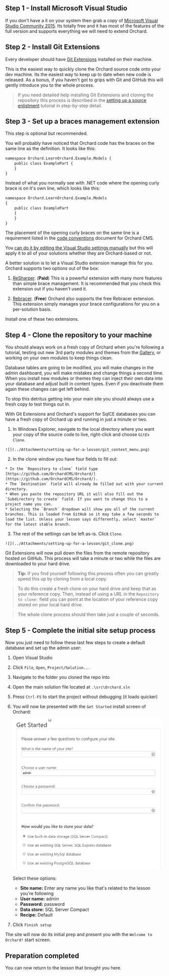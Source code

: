 ## Step 1 - Install Microsoft Visual Studio
If you don't have a it on your system then grab a copy of [Microsoft Visual Studio Community 2015](https://www.visualstudio.com/en-us/products/visual-studio-community-vs.aspx). Its totally free and it has most of the features of the full version and supports everything we will need to extend Orchard.

## Step 2 - Install Git Extensions
Every developer should have [Git Extensions](https://github.com/gitextensions/gitextensions/releases/latest) installed on their machine.

This is the easiest way to quickly clone the Orchard source code onto your dev machine. Its the easiest way to keep up to date when new code is released. As a bonus, if you haven't got to grips with Git and GitHub this will gently introduce you to the whole process.

> If you need detailed help installing Git Extensions and cloning the repository this process is described in the [setting up a source enlistment](Setting-up-a-source-enlistment) tutorial in step-by-step detail.

## Step 3 - Set up a braces management extension
This step is optional but recommended.

You will probably have noticed that Orchard code has the braces on the same line as the definition. It looks like this:

    namespace Orchard.LearnOrchard.Example.Models {
        public class ExamplePart {
        }
    }
    
Instead of what you normally see with .NET code where the opening curly brace is on it's own line, which looks like this:

    namespace Orchard.LearnOrchard.Example.Models
    {
        public class ExamplePart
        {
        }
    }

The placement of the opening curly braces on the same line is a requirement listed in the [code conventions](/Documentation/Code-conventions) document for Orchard CMS.

You [can do it by editing the Visual Studio settings manually](http://articles.runtings.co.uk/2015/09/orchard-cms-quick-tipcurling-up-with.html) but this will apply it to all of your solutions whether they are Orchard-based or not.

A better solution is to let a Visual Studio extension manage this for you. Orchard supports two options out of the box:

  1. [ReSharper](https://visualstudiogallery.msdn.microsoft.com/ea4ac039-1b5c-4d11-804e-9bede2e63ecf). (**Paid**) This is a powerful extension with many more features than simple brace management. It is recommended that you check this extension out if you haven't used it.
  
  1. [Rebracer](https://visualstudiogallery.msdn.microsoft.com/410e9b9f-65f3-4495-b68e-15567e543c58). (**Free**) Orchard also supports the free Rebracer extension. This extension simply manages your brace configurations for you on a per-solution basis.
  
Install one of these two extensions.

## Step 4 - Clone the repository to your machine
You should always work on a fresh copy of Orchard when you're following a tutorial, testing out new 3rd party modules and themes from the [Gallery](http://gallery.orchardproject.net/), or working on your own modules to keep things clean.

Database tables are going to be modified, you will make changes in the admin dashboard, you will make mistakes and change things a second time. When you install new modules or themes they can inject their own data into your database and adjust built in content types. Even if you deactivate them again these changes can get left behind.

To stop this detritus getting into your main site you should always use a fresh copy to test things out in.

With Git Extensions and Orchard's support for SqlCE databases you can have a fresh copy of Orchard up and running in just a minute or two.


  1. In Windows Explorer, navigate to the local directory where you want your copy of the source code to live, right-click and choose `GitEx Clone`.

    ![](../Attachments/setting-up-for-a-lesson/git_context_menu.png)

  2. In the clone window you have four fields to fill out:

    * In the `Repository to clone` field type [https://github.com/OrchardCMS/Orchard/](https://github.com/OrchardCMS/Orchard/). 
    * The `Destination` field will already be filled out with your current directory. 
    * When you paste the repository URL it will also fill out the `Subdirectory to create` field. If you want to change this to a project name you can. 
    * Selecting the `Branch` dropdown will show you all of the current branches. This is loaded from GitHub so it may take a few seconds to load the list. Unless your lesson says differently, select `master` for the latest stable branch. 

  3. The rest of the settings can be left as-is. Click `Clone`.

    ![](../Attachments/setting-up-for-a-lesson/git_clone.png)

Git Extensions will now pull down the files from the remote repository hosted on GitHub. This process will take a minute or two while the files are downloaded to your hard drive.

> **Tip:** If you find yourself following this process often you can greatly speed this up by cloning from a local copy. 

> To do this create a fresh clone on your hard drive and keep that as your reference copy. Then, instead of using a URL in the `Repository to clone:` field you can point at the location of your reference copy stored on your local hard drive. 

> The whole clone process should then take just a couple of seconds.  

## Step 5 - Complete the initial site setup process
Now you just need to follow these last few steps to create a default database and set up the admin user:

  1. Open Visual Studio
  
  1. Click `File`, `Open`, `Project/Solution...`
  
  1. Navigate to the folder you cloned the repo into
  
  1. Open the main solution file located at `.\src\Orchard.sln`
  
  1. Press `Ctrl-F5` to start the project without debugging (it loads quicker)
  
  1. You will now be presented with the `Get Started` install screen of Orchard:
  
     ![](../Attachments/setting-up-for-a-lesson/orchard-setup.png)
     
     Select these options:
     
       - **Site name:** Enter any name you like that's related to the lesson you're following
       - **User name:** admin
       - **Password:** password
       - **Data store:** SQL Server Compact
       - **Recipe:** Default
       
  1.  Click `Finish setup`
  
The site will now do its initial prep and present you with the `Welcome to Orchard!` start screen.

## Preparation completed
You can now return to the lesson that brought you here.
